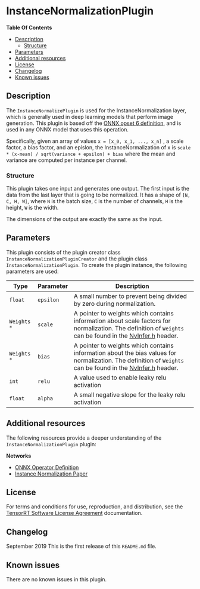 # InstanceNormalizationPlugin

**Table Of Contents**
- [Description](#description)
    * [Structure](#structure)
- [Parameters](#parameters)
- [Additional resources](#additional-resources)
- [License](#license)
- [Changelog](#changelog)
- [Known issues](#known-issues)

## Description

The `InstanceNormalizePlugin` is used for the InstanceNormalization layer, which is generally used in deep learning models that perform image generation. This plugin is based off the [ONNX opset 6 definition](https://github.com/onnx/onnx/blob/master/docs/Operators.md#InstanceNormalization), and is used in any ONNX model that uses this operation.

Specifically, given an array of values `x = [x_0, x_1, ..., x_n]` , a scale factor, a bias factor, and an epislon,  the InstanceNormalization of x is  `scale * (x-mean) / sqrt(variance + epsilon) + bias` where the mean and variance are computed per instance per channel.
  
### Structure

This plugin takes one input and generates one output. The first input is the data from the last layer that is going to be normalized. It has a shape of `[N, C, H, W]`, where `N` is the batch size, `C` is the number of channels, `H` is the height, `W` is the width. 

The dimensions of the output are exactly the same as the input.

## Parameters

This plugin consists of the plugin creator class `InstanceNormalizationPluginCreator` and the plugin class `InstanceNormalizationPlugin`. To create the plugin instance, the following parameters are used:

| Type       | Parameter                | Description
|------------|--------------------------|--------------------------------------------------------
|`float`     |`epsilon`                 |A small number to prevent being divided by zero during normalization.
|`Weights *` |`scale`                   |A pointer to weights which contains information about scale factors for normalization. The definition of `Weights` can be found in the [NvInfer.h](https://docs.nvidia.com/deeplearning/sdk/tensorrt-api/c_api/_nv_infer_8h_source.html) header.
|`Weights *` |`bias`                    |A pointer to weights which contains information about the bias values for normalization. The definition of `Weights` can be found in the [NvInfer.h](https://docs.nvidia.com/deeplearning/sdk/tensorrt-api/c_api/_nv_infer_8h_source.html) header.
|`int` |`relu`                          |A value used to enable leaky relu activation
|`float` |`alpha`                       |A small negative slope for the leaky relu activation 


## Additional resources

The following resources provide a deeper understanding of the `InstanceNormalizationPlugin` plugin:

**Networks**
- [ONNX Operator Definition](https://github.com/onnx/onnx/blob/master/docs/Operators.md#InstanceNormalization)    
- [Instance Normalization Paper](https://arxiv.org/abs/1607.08022)    

## License

For terms and conditions for use, reproduction, and distribution, see the [TensorRT Software License Agreement](https://docs.nvidia.com/deeplearning/sdk/tensorrt-sla/index.html) 
documentation.


## Changelog

September 2019
This is the first release of this `README.md` file.


## Known issues

There are no known issues in this plugin.
